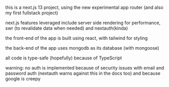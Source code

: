 this is a next.js 13 project, using the new experimental app router (and also my first fullstack project)

next.js features leveraged include server side rendering for performance, swr (to revalidate data when needed) and nextauth(kinda)

the front-end of the app is built using react, with tailwind for styling

the back-end of the app uses mongodb as its database (with mongoose)

all code is type-safe (hopefully) because of TypeScript

warning: no auth is implemented because of security issues with email and password auth (nextauth warns against this in the docs too) and because google is creepy
